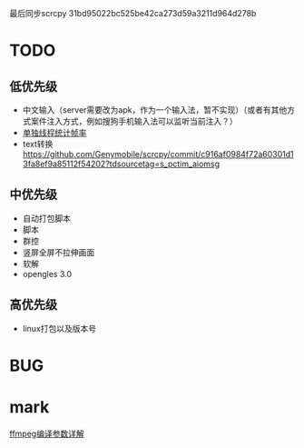 最后同步scrcpy 31bd95022bc525be42ca273d59a3211d964d278b

# TODO
## 低优先级
- 中文输入（server需要改为apk，作为一个输入法，暂不实现）（或者有其他方式案件注入方式，例如搜狗手机输入法可以监听当前注入？）
- [单独线程统计帧率](https://github.com/Genymobile/scrcpy/commit/e2a272bf99ecf48fcb050177113f903b3fb323c4)
- text转换 https://github.com/Genymobile/scrcpy/commit/c916af0984f72a60301d13fa8ef9a85112f54202?tdsourcetag=s_pctim_aiomsg

## 中优先级
- 自动打包脚本
- 脚本
- 群控
- 竖屏全屏不拉伸画面
- 软解
- opengles 3.0

## 高优先级
- linux打包以及版本号

# BUG

# mark
[ffmpeg编译参数详解](https://www.cnblogs.com/wainiwann/p/4204230.html)
